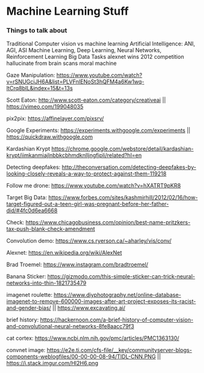 # Machine Learning Stuff


### Things to talk about
Traditional Computer vision vs machine learning
Artificial Intelligence:
ANI, AGI, ASI
Machine Learning, Deep Learning, Neural Networks, Reinforcement Learning
Big Data
Tasks
alexnet wins 2012 competition
hallucinate from brain scans
moral machine

Gaze Manipulation: https://www.youtube.com/watch?v=rSNUGciJH6A&list=PLVFnIENoSt3hQFM4a6Kw1wq-ltCrq8bIL&index=15&t=13s

Scott Eaton: http://www.scott-eaton.com/category/creativeai || https://vimeo.com/199048035
<br>

pix2pix: https://affinelayer.com/pixsrv/

Google Experiments: https://experiments.withgoogle.com/experiments ||
https://quickdraw.withgoogle.com

Kardashian Krypt https://chrome.google.com/webstore/detail/kardashian-krypt/iimkanmiajlnbbkcbhmdknlljngfipli/related?hl=en

Detecting deepfakes: http://theconversation.com/detecting-deepfakes-by-looking-closely-reveals-a-way-to-protect-against-them-119218

Follow me drone: https://www.youtube.com/watch?v=hXATRT9pKR8

Target Big Data: https://www.forbes.com/sites/kashmirhill/2012/02/16/how-target-figured-out-a-teen-girl-was-pregnant-before-her-father-did/#4fc0d6ea6668


Check: https://www.chicagobusiness.com/opinion/best-name-pritzkers-tax-push-blank-check-amendment

Convolution demo: https://www.cs.ryerson.ca/~aharley/vis/conv/

Alexnet: https://en.wikipedia.org/wiki/AlexNet

Brad Troemel: https://www.instagram.com/bradtroemel/

Banana Sticker: https://gizmodo.com/this-simple-sticker-can-trick-neural-networks-into-thin-1821735479

imagenet roulette: https://www.diyphotography.net/online-database-imagenet-to-remove-600000-images-after-art-project-exposes-its-racist-and-gender-bias/ || https://www.excavating.ai/

brief history: https://hackernoon.com/a-brief-history-of-computer-vision-and-convolutional-neural-networks-8fe8aacc79f3

cat cortex: https://www.ncbi.nlm.nih.gov/pmc/articles/PMC1363130/

convnet image: https://e2e.ti.com/cfs-file/__key/communityserver-blogs-components-weblogfiles/00-00-00-08-94/TIDL-CNN.PNG || https://i.stack.imgur.com/Hl2H6.png